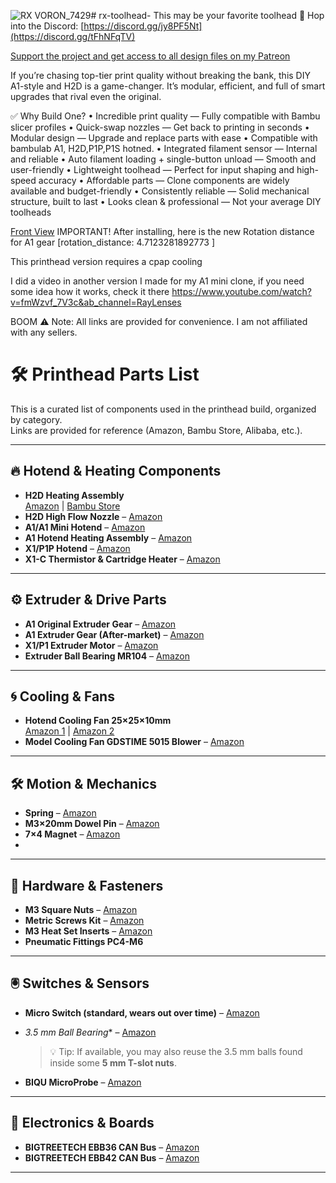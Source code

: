 ![RX VORON_7429](https://github.com/user-attachments/assets/7daf09bf-198c-435c-a06a-99a0c1a02909)# rx-toolhead-
This may be your favorite toolhead 
🔗 Hop into the Discord: [https://discord.gg/jy8PF5Nt](https://discord.gg/tFhNFqTV)

[Support the project and get access to all design files on my Patreon](https://www.patreon.com/c/RayLenses)


 If you’re chasing top-tier print quality without breaking the bank, this DIY A1-style and H2D is a game-changer. It’s modular, efficient, and full of smart upgrades that rival even the original.

✅ Why Build One?
   •    Incredible print quality — Fully compatible with Bambu slicer profiles
   •    Quick-swap nozzles — Get back to printing in seconds
   •    Modular design — Upgrade and replace parts with ease
   •    Compatible with bambulab A1, H2D,P1P,P1S hotned.
   •    Integrated filament sensor — Internal and reliable
   •    Auto filament loading + single-button unload — Smooth and user-friendly
   •    Lightweight toolhead — Perfect for input shaping and high-speed accuracy
   •    Affordable parts — Clone components are widely available and budget-friendly
   •    Consistently reliable — Solid mechanical structure, built to last
   •    Looks clean & professional — Not your average DIY toolheads 


  
[Front View]([URL_or_path_to_image](https://github.com/raidycv/rx-toolhead-/blob/main/Images/RX%20VORON_7429.jpeg))
 IMPORTANT!
 After installing, here is the new Rotation distance for A1 gear [rotation_distance: 4.7123281892773 ]

This printhead version requires a cpap cooling 


  I did a video in another version I made for my A1 mini clone, if you need some idea how it works, check it there https://www.youtube.com/watch?v=fmWzvf_7V3c&ab_channel=RayLenses


BOOM
⚠️ Note: All links are provided for convenience. I am not affiliated with any sellers.
# 🛠️ Printhead Parts List

This is a curated list of components used in the printhead build, organized by category.  
Links are provided for reference (Amazon, Bambu Store, Alibaba, etc.).

---

## 🔥 Hotend & Heating Components
- **H2D Heating Assembly**  
  [Amazon](https://amzn.to/3UKCEAi) | [Bambu Store](https://us.store.bambulab.com/products/hotend-heating-assembly-h2d?srsltid=AfmBOooj0L9xQ9jw24dGAphMQrmy2IqzifMXgK8Xp372rDe6id_dNbt7)
- **H2D High Flow Nozzle** – [Amazon](https://amzn.to/3UHH4b5)  
- **A1/A1 Mini Hotend** – [Amazon](https://amzn.to/3HgmjzI)  
- **A1 Hotend Heating Assembly** – [Amazon](https://amzn.to/4mCa6Wn)  
- **X1/P1P Hotend** – [Amazon](https://amzn.to/43OZ48K)  
- **X1-C Thermistor & Cartridge Heater** – [Amazon](https://amzn.to/4dXoVPz)  

---

## ⚙️ Extruder & Drive Parts
- **A1 Original Extruder Gear** – [Amazon](https://amzn.to/43DvLF5)  
- **A1 Extruder Gear (After-market)** – [Amazon](https://amzn.to/3HiRBGj)  
- **X1/P1 Extruder Motor** – [Amazon](https://amzn.to/3Z6UWyk)  
- **Extruder Ball Bearing MR104** – [Amazon](https://amzn.to/3Z6Cshv)  

---

## 🌀 Cooling & Fans
- **Hotend Cooling Fan 25×25×10mm**  
  [Amazon 1](https://amzn.to/4knDiiu) | [Amazon 2](https://amzn.to/4jAukNG)
- **Model Cooling Fan GDSTIME 5015 Blower** – [Amazon](https://amzn.to/4dA5kV4)  

---

## 🛠️ Motion & Mechanics
- **Spring** – [Amazon](https://amzn.to/3SreQjO)  
- **M3×20mm Dowel Pin** – [Amazon](https://amzn.to/4kFPafm)  
- **7×4 Magnet** – [Amazon](https://amzn.to/3Z9IBtg)
- 

---

## 🔩 Hardware & Fasteners
- **M3 Square Nuts** – [Amazon](https://amzn.to/44UxJTG)  
- **Metric Screws Kit** – [Amazon](https://amzn.to/4kk8a3j)  
- **M3 Heat Set Inserts** – [Amazon](https://amzn.to/4kFgrOS)  
- **Pneumatic Fittings PC4-M6**  

---

## 🖲️ Switches & Sensors
- **Micro Switch (standard, wears out over time)** – [Amazon](https://amzn.to/3StHd0K)
- *3.5 mm Ball Bearing** – [Amazon](https://amzn.to/45RsvqI)  
  > 💡 Tip: If available, you may also reuse the 3.5 mm balls found inside some **5 mm T-slot nuts**.  

- **BIQU MicroProbe** – [Amazon](https://amzn.to/3Hi1GDk)  

---

## 🔌 Electronics & Boards
- **BIGTREETECH EBB36 CAN Bus** – [Amazon](https://amzn.to/3FsHxtS)  
- **BIGTREETECH EBB42 CAN Bus** – [Amazon](https://amzn.to/43OYGHk)  

---
